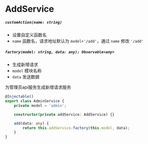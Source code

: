 # AddService

##### `customAction(name: string)`

- 设置自定义函数名
- `name` 函数名，请求地址默认为 `model+'/add'`，通过 `name` 修改 `'/add'`

##### `factory(model: string, data: any): Observable<any>`

- 生成新增请求
- `model` 模块名称
- `data` 发送数据

为管理员api服务生成新增请求服务

```typescript
@Injectable()
export class AdminService {
    private model = 'admin';

    constructor(private addService: AddService) {}

    add(data: any) {
        return this.addService.factory(this.model, data);
    }
}
```